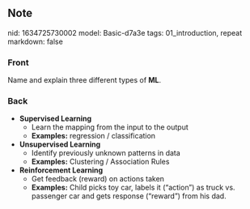 ## Note
nid: 1634725730002
model: Basic-d7a3e
tags: 01_introduction, repeat
markdown: false

### Front
Name and explain three different types of <b>ML</b>.

### Back
<div><ul><li><strong>Supervised Learning</strong><ul><li>Learn the mapping from the input to the output</li><li><strong>Examples:</strong> regression / classification</li></ul></li><li><strong>Unsupervised Learning</strong><ul><li>Identify previously unknown patterns in data</li><li><strong>Examples:</strong> Clustering / Association Rules</li></ul></li><li><strong>Reinforcement Learning</strong><ul><li>Get feedback (reward) on actions taken</li><li><strong>Examples:</strong> Child picks toy car, labels it (“action”) as truck vs. passenger car and gets response (“reward”) from his dad.</li></ul></li></ul></div>

